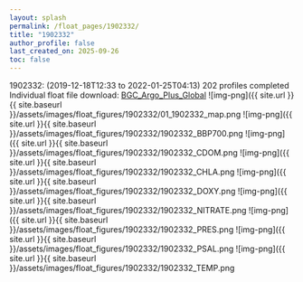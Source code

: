 ```yaml
---
layout: splash
permalink: /float_pages/1902332/
title: "1902332"
author_profile: false
last_created_on: 2025-09-26
toc: false
---
```

 
1902332:  (2019-12-18T12:33 to 2022-01-25T04:13)
202 profiles completed
Individual float file download: [BGC_Argo_Plus_Global](https://ftp.soest.hawaii.edu/bgc_argo_plus/Individual_Floats/outliers_removed/1902332_Sprof_processed.nc)
![img-png]({{ site.url }}{{ site.baseurl }}/assets/images/float_figures/1902332/01_1902332_map.png
![img-png]({{ site.url }}{{ site.baseurl }}/assets/images/float_figures/1902332/1902332_BBP700.png
![img-png]({{ site.url }}{{ site.baseurl }}/assets/images/float_figures/1902332/1902332_CDOM.png
![img-png]({{ site.url }}{{ site.baseurl }}/assets/images/float_figures/1902332/1902332_CHLA.png
![img-png]({{ site.url }}{{ site.baseurl }}/assets/images/float_figures/1902332/1902332_DOXY.png
![img-png]({{ site.url }}{{ site.baseurl }}/assets/images/float_figures/1902332/1902332_NITRATE.png
![img-png]({{ site.url }}{{ site.baseurl }}/assets/images/float_figures/1902332/1902332_PRES.png
![img-png]({{ site.url }}{{ site.baseurl }}/assets/images/float_figures/1902332/1902332_PSAL.png
![img-png]({{ site.url }}{{ site.baseurl }}/assets/images/float_figures/1902332/1902332_TEMP.png

